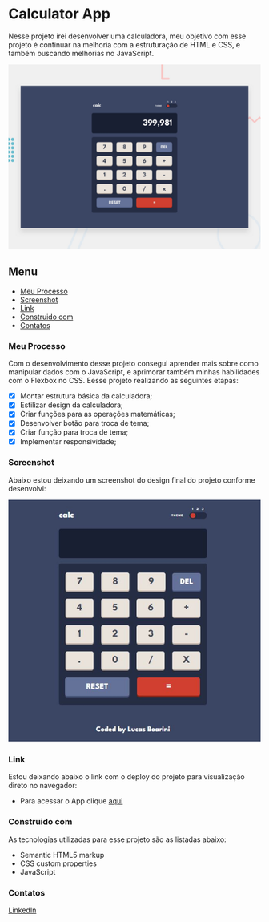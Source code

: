 # Calculator App

Nesse projeto irei desenvolver uma calculadora, meu objetivo com esse projeto é continuar na melhoria com a estruturação de HTML e CSS, e também buscando melhorias no JavaScript.

![Imagem preview do projeto](./design/desktop-preview.jpg)

## Menu

- [Meu Processo](#meu-peocesso)
- [Screenshot](#screenshot)
- [Link](#link)
- [Construido com](#construido-com)
- [Contatos](#contatos)


### Meu Processo

Com o desenvolvimento desse projeto consegui aprender mais sobre como manipular dados com o JavaScript, e aprimorar também minhas habilidades com o Flexbox no CSS. Eesse projeto realizando as seguintes etapas:

- [X] Montar estrutura básica da calculadora;
- [X] Estilizar design da calculadora;
- [X] Criar funções para as operações matemáticas;
- [X] Desenvolver botão para troca de tema;
- [X] Criar função para troca de tema;
- [X] Implementar responsividade;

### Screenshot

Abaixo estou deixando um screenshot do design final do projeto conforme desenvolvi:

![Imagem do meu resultado do projeto](./design/my-solution.jpg)

### Link

Estou deixando abaixo o link com o deploy do projeto para visualização direto no navegador:

- Para acessar o App clique [aqui](https://calculator-app-main-lake.vercel.app/)

### Construido com

As tecnologias utilizadas para esse projeto são as listadas abaixo:

- Semantic HTML5 markup
- CSS custom properties
- JavaScript

### Contatos

[LinkedIn](https://www.linkedin.com/in/lucas-boarini)

